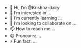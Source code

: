 - 👋 Hi, I’m @Krishna-dairy
- 👀 I’m interested in ...
- 🌱 I’m currently learning ...
- 💞️ I’m looking to collaborate on ...
- 📫 How to reach me ...
- 😄 Pronouns: ...
- ⚡ Fun fact: ...

<!---
Krishna-dairy/Krishna-dairy is a ✨ special ✨ repository because its `README.md` (this file) appears on your GitHub profile.
You can click the Preview link to take a look at your changes.
--->
